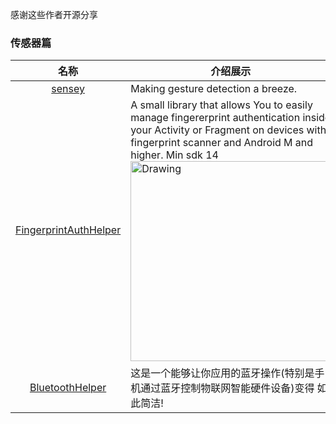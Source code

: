 感谢这些作者开源分享
### 传感器篇
名称  | 介绍展示
:---: | --- 
[sensey](https://github.com/nisrulz/sensey)  |  Making gesture detection a breeze.
[FingerprintAuthHelper](https://github.com/pro100svitlo/FingerprintAuthHelper)  |  A small library that allows You to easily manage fingererprint authentication inside your Activity or Fragment on devices with fingerprint scanner and Android M and higher. Min sdk 14 <img src="https://github.com/pro100svitlo/FingerprintAuthHelper/raw/master/screenshots/sc_0.png" alt="Drawing" width="320px" />
[BluetoothHelper](https://github.com/a-voyager/BluetoothHelper)  |  这是一个能够让你应用的蓝牙操作(特别是手机通过蓝牙控制物联网智能硬件设备)变得 如此简洁!
